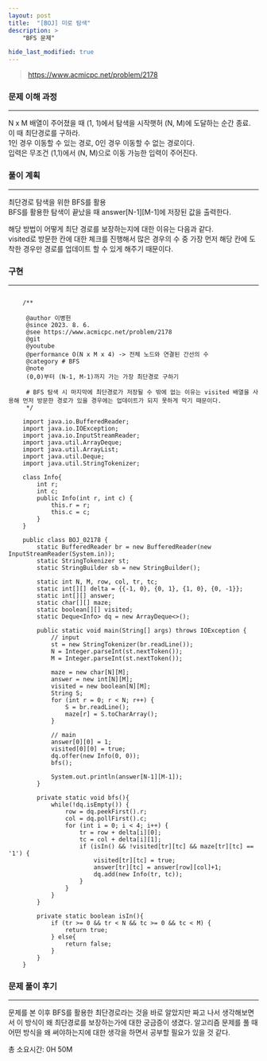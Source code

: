 ```yaml
---
layout: post
title:  "[BOJ] 미로 탐색"
description: >
    "BFS 문제"

hide_last_modified: true
---
```

> <https://www.acmicpc.net/problem/2178>

### 문제 이해 과정
***
N x M 배열이 주어졌을 때 (1, 1)에서 탐색을 시작햇허 (N, M)에 도달하는 순간 종료. 이 때 최단경로를 구하라.      
1인 경우 이동할 수 있는 경로, 0인 경우 이동할 수 없는 경로이다.   
입력은 무조건 (1,1)에서 (N, M)으로 이동 가능한 입력이 주어진다.   

### 풀이 계획
***
최단경로 탐색을 위한 BFS를 활용   
BFS를 활용한 탐색이 끝났을 때 answer[N-1][M-1]에 저장된 값을 출력한다.    
   
해당 방법이 어떻게 최단 경로를 보장하는지에 대한 이유는 다음과 같다.   
visited로 방문한 칸에 대한 체크를 진행해서 많은 경우의 수 중 가장 먼저 해당 칸에 도착한 경우만 경로를 업데이트 할 수 있게 해주기 때문이다.   

### 구현
***

```

	/**

	 @author 이병헌
	 @since 2023. 8. 6.
	 @see https://www.acmicpc.net/problem/2178
	 @git
	 @youtube
	 @performance O(N x M x 4) -> 전체 노드와 연결된 간선의 수
	 @category # BFS
	 @note
	 (0,0)부터 (N-1, M-1)까지 가는 가장 최단경로 구하기

	 # BFS 탐색 시 마지막에 최단경로가 저장될 수 밖에 없는 이유는 visited 배열을 사용해 먼저 방문한 경로가 있을 경우에는 업데이트가 되지 못하게 막기 때문이다.
	 */

	import java.io.BufferedReader;
	import java.io.IOException;
	import java.io.InputStreamReader;
	import java.util.ArrayDeque;
	import java.util.ArrayList;
	import java.util.Deque;
	import java.util.StringTokenizer;

	class Info{
		int r;
		int c;
		public Info(int r, int c) {
			this.r = r;
			this.c = c;
		}
	}

	public class BOJ_02178 {
		static BufferedReader br = new BufferedReader(new InputStreamReader(System.in));
		static StringTokenizer st;
		static StringBuilder sb = new StringBuilder();

		static int N, M, row, col, tr, tc;
		static int[][] delta = {{-1, 0}, {0, 1}, {1, 0}, {0, -1}};
		static int[][] answer;
		static char[][] maze;
		static boolean[][] visited;
		static Deque<Info> dq = new ArrayDeque<>();

		public static void main(String[] args) throws IOException {
			// input
			st = new StringTokenizer(br.readLine());
			N = Integer.parseInt(st.nextToken());
			M = Integer.parseInt(st.nextToken());

			maze = new char[N][M];
			answer = new int[N][M];
			visited = new boolean[N][M];
			String S;
			for (int r = 0; r < N; r++) {
				S = br.readLine();
				maze[r] = S.toCharArray();
			}

			// main
			answer[0][0] = 1;
			visited[0][0] = true;
			dq.offer(new Info(0, 0));
			bfs();

			System.out.println(answer[N-1][M-1]);
		}

		private static void bfs(){
			while(!dq.isEmpty()) {
				row = dq.peekFirst().r;
				col = dq.pollFirst().c;
				for (int i = 0; i < 4; i++) {
					tr = row + delta[i][0];
					tc = col + delta[i][1];
					if (isIn() && !visited[tr][tc] && maze[tr][tc] == '1') {
						visited[tr][tc] = true;
						answer[tr][tc] = answer[row][col]+1;
						dq.add(new Info(tr, tc));
					}
				}
			}
		}

		private static boolean isIn(){
			if (tr >= 0 && tr < N && tc >= 0 && tc < M) {
				return true;
			} else{
				return false;
			}
		}
	}

```

### 문제 풀이 후기
***
문제를 본 이후 BFS를 활용한 최단경로라는 것을 바로 알았지만 짜고 나서 생각해보면서 이 방식이 왜 최단경로를 보장하는가에 대한 궁금증이 생겼다. 알고리즘 문제를 풀 때 어떤 방식을 왜 써야하는지에 대한 생각을 하면서 공부할 필요가 있을 것 같다. 

총 소요시간: 0H 50M
